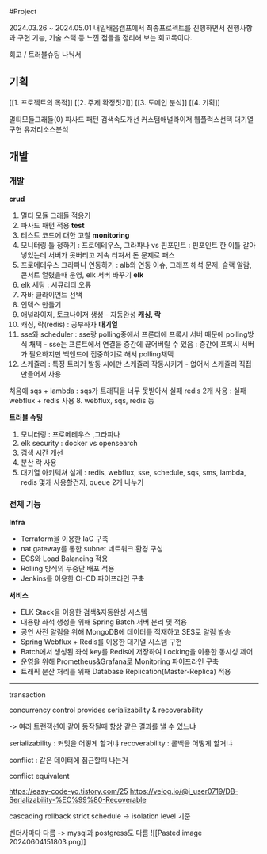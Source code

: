 #Project 

2024.03.26 ~ 2024.05.01 내일배움캠프에서 최종프로젝트를 진행하면서 진행사항과 구현 기능, 기술 스택 등 느낀 점들을 정리해 보는 회고록이다.

회고 / 트러블슈팅 나눠서

## 기획
[[1. 프로젝트의 목적]]
[[2. 주제 확정짓기]]
[[3. 도메인 분석]]
[[4. 기획]]

멀티모듈그래들(0)
파사드 패턴
검색속도개선
커스텀애널라이저
웹플럭스선택
대기열구현
유저리소스분석


## 개발
### 개발
**crud**
1. 멀티 모듈 그래들 적응기
2. 파사드 패턴 적용
**test**
1. 테스트 코드에 대한 고찰
**monitoring**
1. 모니터링 툴 정하기 : 프로메테우스, 그라파나 vs 핀포인트 : 핀포인트 한 이틀 갈아넣었는데 서버가 못버티고 계속 터져서 돈 문제로 패스
2. 프로메테우스 그라파나 연동하기 : alb와 연동 이슈, 그래프 해석 문제, 슬랙 알람, 콘서트 열렸을때 운영, elk 서버 바꾸기
**elk**
1. elk 세팅 : 시큐리티 오류
2. 자바 클라이언트 선택
3. 인덱스 만들기
4. 애널라이저, 토크나이저 생성 - 자동완성
**캐싱, 락**
1. 캐싱, 락(redis) : 공부하자
**대기열**
1. sse와 scheduler : sse랑 polling중에서 프론터에 프록시 서버 때문에 polling방식 채택 - sse는 프론트에서 연결을 중간에 끊어버릴 수 있음 : 중간에 프록시 서버가 필요하지만 백엔드에 집중하기로 해서 polling채택
2. 스케쥴러 : 특정 트리거 발동 시에만 스케쥴러 작동시키기 - 없어서 스케쥴러 직접 만들어서 사용

처음에 sqs + lambda : sqs가 트래픽을 너무 못받아서 실패
redis 2개 사용 : 실패
webflux + redis 사용
8. webflux, sqs, redis 등

**트러블 슈팅**
1. 모니터링 : 프로메테우스 ,그라파나
2. elk security : docker vs opensearch
3. 검색 시간 개선
4. 분산 락 사용
5. 대기열 아키텍쳐 설계 : redis, webflux, sse, schedule, sqs, sms, lambda, redis 몇개 사용할건지, queue 2개 나누기

### **전체 기능**

**Infra**

- Terraform을 이용한 IaC 구축
- nat gateway를 통한 subnet 네트워크 환경 구성
- ECS와 Load Balancing 적용
- Rolling 방식의 무중단 배포 적용
- Jenkins를 이용한 CI-CD 파이프라인 구축

**서비스**

- ELK Stack을 이용한 검색&자동완성 시스템
- 대용량 좌석 생성을 위해 Spring Batch 서버 분리 및 적용
- 공연 사전 알림을 위해 MongoDB에 데이터를 적재하고 SES로 알림 발송
- Spring Webflux + Redis를 이용한 대기열 시스템 구현
- Batch에서 생성된 좌석 key를 Redis에 저장하여 Locking을 이용한 동시성 제어
- 운영을 위해 Prometheus&Grafana로 Monitoring 파이프라인 구축
- 트래픽 분산 처리를 위해 Database Replication(Master-Replica) 적용


---

transaction

concurrency control provides serializability & recoverability

-> 여러 트랜잭션이 같이 동작될때 항상 같은 결과를 낼 수 있느냐

serializability : 커밋을 어떻게 할거냐
recoverability : 롤백을 어떻게 할거냐

conflict : 같은 데이터에 접근할때 나는거

conflict equivalent

https://easy-code-yo.tistory.com/25
https://velog.io/@j_user0719/DB-Serializability-%EC%99%80-Recoverable

cascading rollback
strict schedule
-> isolation level 기준

벤더사마다 다름 -> mysql과 postgress도 다름
![[Pasted image 20240604151803.png]]
